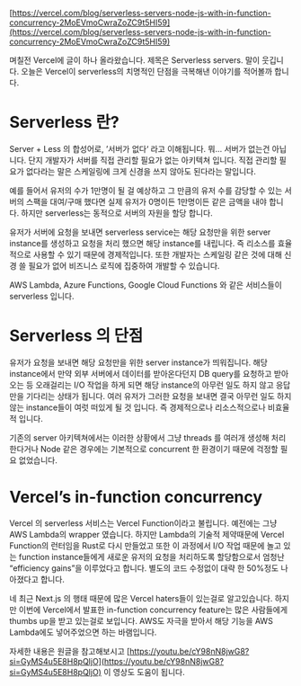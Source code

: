 
[https://vercel.com/blog/serverless-servers-node-js-with-in-function-concurrency-2MoEVmoCwraZoZC9t5HI59](https://vercel.com/blog/serverless-servers-node-js-with-in-function-concurrency-2MoEVmoCwraZoZC9t5HI59)


며칠전 Vercel에 글이 하나 올라왔습니다. 제목은 Serverless servers. 말이 웃깁니다. 오늘은 Vercel이 serverless의 치명적인 단점을 극복해낸 이야기를 적어볼까 합니다.


# Serverless 란?


Server + Less 의 합성어로, ’서버가 없다‘ 라고 이해됩니다. 뭐… 서버가 없는건 아닙니다. 단지 개발자가 서버를 직접 관리할 필요가 없는 아키텍쳐 입니다. 직접 관리할 필요가 없다라는 말은 스케일링에 크게 신경을 쓰지 않아도 된다라는 말입니다. 


예를 들어서 유저의 수가 1만명이 될 걸 예상하고 그 만큼의 유저 수를 감당할 수 있는 서버의 스팩을 대여/구매 했다면 실제 유저가 0명이든 1만명이든 같은 금액을 내야 합니다.  하지만 serverless는 동적으로 서버의 자원을 할당 합니다. 


유저가 서버에 요청을 보내면 serverless service는 해당 요청만을 위한 server instance를 생성하고 요청을 처리 했으면 해당 instance를 내립니다. 즉 리소스를 효율적으로 사용할 수 있기 때문에 경제적입니다. 또한 개발자는 스케일링 같은 것에 대해 신경 쓸 필요가 없어 비즈니스 로직에 집중하여 개발할 수 있습니다.


AWS Lambda, Azure Functions, Google Cloud Functions 와 같은 서비스들이 serverless 입니다.


# Serverless 의 단점


유저가 요청을 보내면 해당 요청만을 위한 server instance가 띄워집니다. 해당 instance에서 만약 외부 서버에서 데이터를 받아온다던지 DB query를 요청하고 받아오는 등 오래걸리는 I/O 작업을 하게 되면 해당 instance의 아무런 일도 하지 않고 응답만을 기다리는 상태가 됩니다. 여러 유저가 그러한 요청을 보내면 결국 아무런 일도 하지 않는 instance들이 여럿 떠있게 될 것 입니다. 즉 경제적으로나 리소스적으로나 비효율적 입니다. 


기존의 server 아키텍쳐에서는 이러한 상황에서 그냥 threads 를 여러개 생성해 처리한다거나 Node 같은 경우에는 기본적으로 concurrent 한 환경이기 때문에 걱정할 필요 없었습니다.


# Vercel’s in-function concurrency


Vercel 의 serverless 서비스는 Vercel Function이라고 불립니다. 예전에는 그냥 AWS Lambda의 wrapper 였습니다. 하지만 Lambda의 기술적 제약때문에 Vercel Function의 런터임을 Rust로 다시 만들었고 또한 이 과정에서 I/O 작업 때문에 놀고 있는 function instance들에게 새로운 유저의 요청을 처리하도록 할당함으로서 엄청난 “efficiency gains”을 이루었다고 합니다. 별도의 코드 수정없이 대략 한 50%정도 나아졌다고 합니다. 


네 최근 Next.js 의 행태 때문에 많은 Vercel haters들이 있는걸로 알고있습니다. 하지만 이번에 Vercel에서 발표한 in-function concurrency feature는 많은 사람들에게 thumbs up을 받고 있는걸로 보입니다. AWS도 자극을 받아서 해당 기능을 AWS Lambda에도 넣어주었으면 하는 바램입니다.


자세한 내용은 원글을 참고해보시고 [https://youtu.be/cY98nN8jwG8?si=GyMS4u5E8H8pQljO](https://youtu.be/cY98nN8jwG8?si=GyMS4u5E8H8pQljO) 이 영상도 도움이 됩니다.

